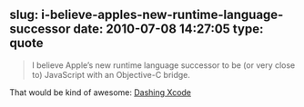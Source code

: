 slug: i-believe-apples-new-runtime-language-successor
date: 2010-07-08 14:27:05
type: quote
---

> I believe Apple’s new runtime language successor to be (or very close to) JavaScript with an Objective-C bridge.

That would be kind of awesome: [Dashing Xcode](http://www.satine.org/archives/2010/07/06/dashing-xcode/)

